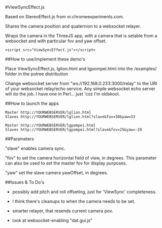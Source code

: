 #ViewSyncEffect.js 

Based on StereoEffect.js from vr.chromeexperiments.com.

Shares the camera position and quaternion to a websocket relayer.

Wraps the camera in the ThreeJS app, with a camera that is setable from a websocket and with particular fov and yaw offset.

`<script src="ViewSyncEffect.js"></script>`

##How to use/implement these demo's

Place ViewSyncEffect.js, lglion.html and lgpompei.html into the /examples/ folder in the potree distribution

Change websocket server from "ws://192.168.0.233:3000/relay" to the URI of your websocket relay/echo service.
Any simple websocket echo server will do the job. I have one in Perl... just 'coz I'm oldskool.

##How to launch the apps

```
Master http://YOURWEBSERVER/lglion.html
Slaves http://YOURWEBSERVER/lglion.html?slave&fov=30&yaw=33

Master http://YOURWEBSERVER/lgpompei.html
Slaves http://YOURWEBSERVER/lgpompei.html?slave&fov=25&yaw=-29
```

##Parameters

"slave" enables camera sync.

"fov" to set the camera horizontal field of view, in degrees. This parameter can also be used to set the master fov for display purposes.

"yaw" set the slave camera yawOffset, in degrees.

##Issues & To Do's

* possibly add pitch and roll offseting, just for 'ViewSync' completeness.

* I think there's cleanups to when the camera needs to be set.

* smarter relayer, that resends current camera pov.

* look at websocket-enabling "dat.gui.js"

